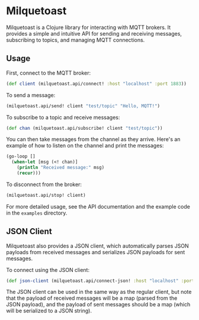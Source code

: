 # Milquetoast

Milquetoast is a Clojure library for interacting with MQTT brokers. It provides a simple and intuitive API for sending and receiving messages, subscribing to topics, and managing MQTT connections.

## Usage

First, connect to the MQTT broker:

```clojure
(def client (milquetoast.api/connect! :host "localhost" :port 1883))
```

To send a message:

```clojure
(milquetoast.api/send! client "test/topic" "Hello, MQTT!")
```

To subscribe to a topic and receive messages:

```clojure
(def chan (milquetoast.api/subscribe! client "test/topic"))
```

You can then take messages from the channel as they arrive. Here's an example of how to listen on the channel and print the messages:

```clojure
(go-loop []
  (when-let [msg (<! chan)]
    (println "Received message:" msg)
    (recur)))
```

To disconnect from the broker:

```clojure
(milquetoast.api/stop! client)
```

For more detailed usage, see the API documentation and the example code in the `examples` directory.

## JSON Client

Milquetoast also provides a JSON client, which automatically parses JSON payloads from received messages and serializes JSON payloads for sent messages. 

To connect using the JSON client:

```clojure
(def json-client (milquetoast.api/connect-json! :host "localhost" :port 1883))
```

The JSON client can be used in the same way as the regular client, but note that the payload of received messages will be a map (parsed from the JSON payload), and the payload of sent messages should be a map (which will be serialized to a JSON string).
```
